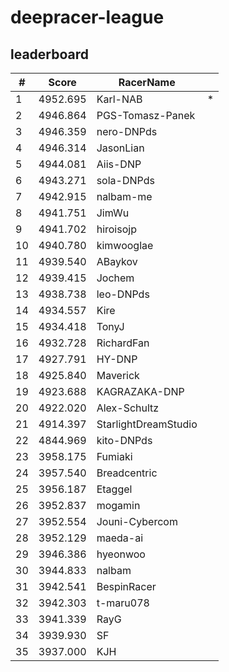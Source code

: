 # deepracer-league

## leaderboard

<!-- leaderboard -->
| # | Score | RacerName |   |
| - | ----- | --------- | - |
| 1 | 4952.695 | Karl-NAB | * |
| 2 | 4946.864 | PGS-Tomasz-Panek | |
| 3 | 4946.359 | nero-DNPds | |
| 4 | 4946.314 | JasonLian | |
| 5 | 4944.081 | Aiis-DNP | |
| 6 | 4943.271 | sola-DNPds | |
| 7 | 4942.915 | nalbam-me | |
| 8 | 4941.751 | JimWu | |
| 9 | 4941.702 | hiroisojp | |
| 10 | 4940.780 | kimwooglae | |
| 11 | 4939.540 | ABaykov | |
| 12 | 4939.415 | Jochem | |
| 13 | 4938.738 | leo-DNPds | |
| 14 | 4934.557 | Kire | |
| 15 | 4934.418 | TonyJ | |
| 16 | 4932.728 | RichardFan | |
| 17 | 4927.791 | HY-DNP | |
| 18 | 4925.840 | Maverick | |
| 19 | 4923.688 | KAGRAZAKA-DNP | |
| 20 | 4922.020 | Alex-Schultz | |
| 21 | 4914.397 | StarlightDreamStudio | |
| 22 | 4844.969 | kito-DNPds | |
| 23 | 3958.175 | Fumiaki | |
| 24 | 3957.540 | Breadcentric | |
| 25 | 3956.187 | Etaggel | |
| 26 | 3952.837 | mogamin | |
| 27 | 3952.554 | Jouni-Cybercom | |
| 28 | 3952.129 | maeda-ai | |
| 29 | 3946.386 | hyeonwoo | |
| 30 | 3944.833 | nalbam | |
| 31 | 3942.541 | BespinRacer | |
| 32 | 3942.303 | t-maru078 | |
| 33 | 3941.339 | RayG | |
| 34 | 3939.930 | SF | |
| 35 | 3937.000 | KJH | |
